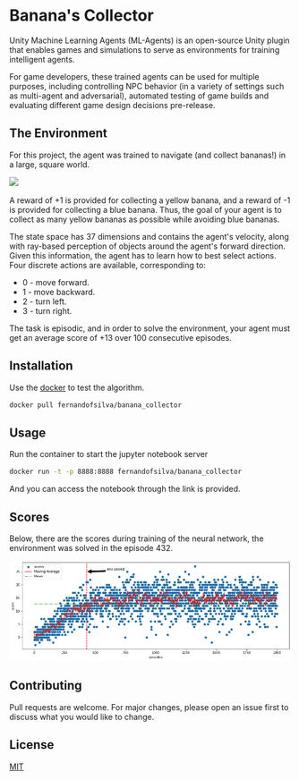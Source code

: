 # Banana's Collector

Unity Machine Learning Agents (ML-Agents) is an open-source Unity plugin that enables games and simulations to serve as environments for training intelligent agents.

For game developers, these trained agents can be used for multiple purposes, including controlling NPC behavior (in a variety of settings such as multi-agent and adversarial), automated testing of game builds and evaluating different game design decisions pre-release.

## The Environment

For this project, the agent was trained to navigate (and collect bananas!) in a large, square world.

![](images/banana.gif)

A reward of +1 is provided for collecting a yellow banana, and a reward of -1 is provided for collecting a blue banana. Thus, the goal of your agent is to collect as many yellow bananas as possible while avoiding blue bananas.

The state space has 37 dimensions and contains the agent's velocity, along with ray-based perception of objects around the agent's forward direction. Given this information, the agent has to learn how to best select actions. Four discrete actions are available, corresponding to:

- 0 - move forward.
- 1 - move backward.
- 2 - turn left.
- 3 - turn right.

The task is episodic, and in order to solve the environment, your agent must get an average score of +13 over 100 consecutive episodes.

## Installation

Use the [docker](https://www.docker.com) to test the algorithm.

```bash
docker pull fernandofsilva/banana_collector 
```


## Usage

Run the container to start the jupyter notebook server

```bash
docker run -t -p 8888:8888 fernandofsilva/banana_collector 
```

And you can access the notebook through the link is provided.


## Scores

Below, there are the scores during training of the neural network, the environment was solved in the episode 432. 

![](images/scores.png)


## Contributing

Pull requests are welcome. For major changes, please open an issue first to discuss what you would like to change.


## License

[MIT](https://choosealicense.com/licenses/mit/)